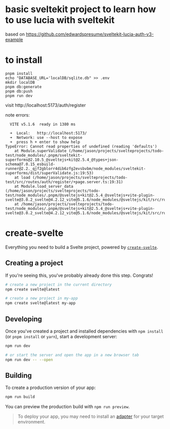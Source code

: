 # basic sveltekit project to learn how to use lucia with sveltekit
based on https://github.com/edwardspresume/sveltekit-lucia-auth-v3-example

# to install
```
pnpm install
echo "DATABASE_URL='localDB/sqlite.db" >> .env
mkdir localDB
pnpm db:generate
pnpm db:push
pnpm run dev
```

visit  http://localhost:5173/auth/register

note errors:
```
  VITE v5.1.6  ready in 1380 ms

  ➜  Local:   http://localhost:5173/
  ➜  Network: use --host to expose
  ➜  press h + enter to show help
TypeError: Cannot read properties of undefined (reading 'defaults')
    at Module.superValidate (/home/jason/projects/svelteprojects/todo-test/node_modules/.pnpm/sveltekit-superforms@2.10.5_@sveltejs+kit@2.5.4_@types+json-schema@7.0.15_esbuild-runner@2.2._qjf2gblorr4dib6zfg2evsbvbm/node_modules/sveltekit-superforms/dist/superValidate.js:19:53)
    at load (/home/jason/projects/svelteprojects/todo-test/src/routes/auth/register/+page.server.ts:19:31)
    at Module.load_server_data (/home/jason/projects/svelteprojects/todo-test/node_modules/.pnpm/@sveltejs+kit@2.5.4_@sveltejs+vite-plugin-svelte@3.0.2_svelte@4.2.12_vite@5.1.6/node_modules/@sveltejs/kit/src/runtime/server/page/load_data.js:61:41)
    at /home/jason/projects/svelteprojects/todo-test/node_modules/.pnpm/@sveltejs+kit@2.5.4_@sveltejs+vite-plugin-svelte@3.0.2_svelte@4.2.12_vite@5.1.6/node_modules/@sveltejs/kit/src/runtime/server/page/index.js:140:19

```


# create-svelte

Everything you need to build a Svelte project, powered by [`create-svelte`](https://github.com/sveltejs/kit/tree/main/packages/create-svelte).

## Creating a project

If you're seeing this, you've probably already done this step. Congrats!

```bash
# create a new project in the current directory
npm create svelte@latest

# create a new project in my-app
npm create svelte@latest my-app
```

## Developing

Once you've created a project and installed dependencies with `npm install` (or `pnpm install` or `yarn`), start a development server:

```bash
npm run dev

# or start the server and open the app in a new browser tab
npm run dev -- --open
```

## Building

To create a production version of your app:

```bash
npm run build
```

You can preview the production build with `npm run preview`.

> To deploy your app, you may need to install an [adapter](https://kit.svelte.dev/docs/adapters) for your target environment.
